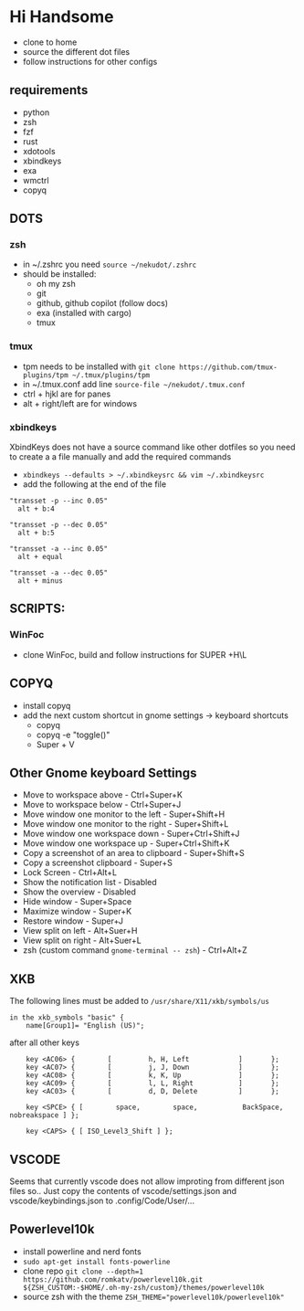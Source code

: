 # Hi Handsome
- clone to home
- source the different dot files
- follow instructions for other configs

## requirements
- python
- zsh
- fzf
- rust
- xdotools
- xbindkeys
- exa
- wmctrl
- copyq

## DOTS

### zsh
- in ~/.zshrc you need `source ~/nekudot/.zshrc`
- should be installed:
	- oh my zsh
	- git
	- github, github copilot (follow docs)
	- exa (installed with cargo)
	- tmux

### tmux
- tpm needs to be installed with `git clone https://github.com/tmux-plugins/tpm ~/.tmux/plugins/tpm`
- in ~/.tmux.conf add line `source-file ~/nekudot/.tmux.conf`
- ctrl + hjkl are for panes
- alt + right/left are for windows

### xbindkeys
XbindKeys does not have a source command like other dotfiles so you need to create a a file manually and add the required commands
- `xbindkeys --defaults > ~/.xbindkeysrc && vim ~/.xbindkeysrc`
- add the following at the end of the file

```
"transset -p --inc 0.05"
  alt + b:4

"transset -p --dec 0.05"
  alt + b:5

"transset -a --inc 0.05"
  alt + equal

"transset -a --dec 0.05"
  alt + minus
```

## SCRIPTS:

### WinFoc
- clone WinFoc, build and follow instructions for SUPER +H\L


## COPYQ
- install copyq
- add the next custom shortcut in gnome settings -> keyboard shortcuts
	- copyq
	- copyq -e "toggle()"
	- Super + V



## Other Gnome keyboard Settings
- Move to workspace above 			- Ctrl+Super+K
- Move to workspace below 			- Ctrl+Super+J
- Move window one monitor to the left 		- Super+Shift+H
- Move window one monitor to the right 		- Super+Shift+L
- Move window one workspace down 		- Super+Ctrl+Shift+J
- Move window one workspace up 			- Super+Ctrl+Shift+K
- Copy a screenshot of an area to clipboard 	- Super+Shift+S
- Copy a screenshot clipboard 			- Super+S
- Lock Screen					- Ctrl+Alt+L
- Show the notification list			- Disabled
- Show the overview				- Disabled
- Hide window					- Super+Space
- Maximize window				- Super+K
- Restore window				- Super+J
- View split on left				- Alt+Suer+H
- View split on right				- Alt+Suer+L
- zsh (custom command `gnome-terminal -- zsh`)  - Ctrl+Alt+Z


## XKB
The following lines must be added to `/usr/share/X11/xkb/symbols/us`

```
in the xkb_symbols "basic" {
	name[Group1]= "English (US)";
```

after all other keys

```
    key <AC06> {        [         h, H, Left            ]       };
    key <AC07> {        [         j, J, Down            ]       };
    key <AC08> {        [         k, K, Up              ]       };
    key <AC09> {        [         l, L, Right           ]       };
    key <AC03> {        [         d, D, Delete          ]       };

    key <SPCE> { [        space,        space,           BackSpace,     nobreakspace ] };

    key <CAPS> { [ ISO_Level3_Shift ] };
```

## VSCODE

Seems that currently vscode does not allow improting from different json files so..
Just copy the contents of vscode/settings.json and vscode/keybindings.json to .config/Code/User/...

## Powerlevel10k
- install powerline and nerd fonts
- `sudo apt-get install fonts-powerline`
- clone repo `git clone --depth=1 https://github.com/romkatv/powerlevel10k.git ${ZSH_CUSTOM:-$HOME/.oh-my-zsh/custom}/themes/powerlevel10k`
- source zsh with the theme `ZSH_THEME="powerlevel10k/powerlevel10k"`

